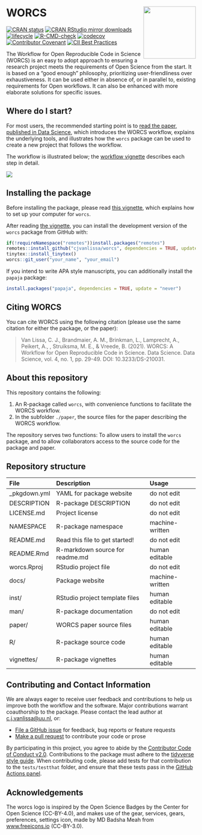 
# WORCS <a href='https://osf.io/zcvbs/'><img src='https://github.com/cjvanlissa/worcs/raw/master/docs/worcs_icon.png' align="right" height="139" /></a>

<!-- README.md is generated from README.Rmd. Please edit that file -->

[![CRAN
status](https://www.r-pkg.org/badges/version/worcs)](https://cran.r-project.org/package=worcs)
[![CRAN RStudio mirror
downloads](https://cranlogs.r-pkg.org/badges/grand-total/worcs?color=blue)](https://r-pkg.org/pkg/worcs)
[![lifecycle](https://img.shields.io/badge/lifecycle-maturing-blue.svg)](https://www.tidyverse.org/lifecycle/#maturing)
[![R-CMD-check](https://github.com/cjvanlissa/worcs/workflows/R-CMD-check/badge.svg)](https://github.com/cjvanlissa/worcs/actions)
[![codecov](https://codecov.io/gh/cjvanlissa/worcs/branch/master/graph/badge.svg?token=7S9XKDRT4M)](https://codecov.io/gh/cjvanlissa/worcs)
[![Contributor
Covenant](https://img.shields.io/badge/Contributor%20Covenant-v2.0%20adopted-ff69b4.svg)](code_of_conduct.md)
[![CII Best
Practices](https://bestpractices.coreinfrastructure.org/projects/3969/badge)](https://bestpractices.coreinfrastructure.org/projects/3969)
<!--[![DOI](http://joss.theoj.org/papers/10.21105/joss.00978/status.svg)](https://doi.org/10.21105/joss.00978)-->

The Workflow for Open Reproducible Code in Science (WORCS) is an easy to
adopt approach to ensuring a research project meets the requirements of
Open Science from the start. It is based on a “good enough” philosophy,
prioritizing user-friendliness over exhaustiveness. It can be used
either in absence of, or in parallel to, existing requirements for Open
workflows. It can also be enhanced with more elaborate solutions for
specific issues.

## Where do I start?

For most users, the recommended starting point is to [read the paper,
published in Data
Science](https://content.iospress.com/articles/data-science/ds210031),
which introduces the WORCS workflow, explains the underlying tools, and
illustrates how the `worcs` package can be used to create a new project
that follows the workflow.

The workflow is illustrated below; the [workflow
vignette](https://cjvanlissa.github.io/worcs/articles/workflow.html)
describes each step in detail.

![](https://github.com/cjvanlissa/worcs/raw/master/paper/workflow_graph/workflow.png)<!-- -->

## Installing the package

Before installing the package, please read [this
vignette](https://cjvanlissa.github.io/worcs/articles/setup.html), which
explains how to set up your computer for `worcs`.

After reading [the
vignette](https://cjvanlissa.github.io/worcs/articles/setup.html), you
can install the development version of the `worcs` package from GitHub
with:

``` r
if(!requireNamespace("remotes"))install.packages("remotes")
remotes::install_github("cjvanlissa/worcs", dependencies = TRUE, update = "never")
tinytex::install_tinytex()
worcs::git_user("your_name", "your_email")
```

If you intend to write APA style manuscripts, you can additionally
install the `papaja` package:

``` r
install.packages("papaja", dependencies = TRUE, update = "never")
```

## Citing WORCS

You can cite WORCS using the following citation (please use the same
citation for either the package, or the paper):

> Van Lissa, C. J., Brandmaier, A. M., Brinkman, L., Lamprecht, A.,
> Peikert, A., , Struiksma, M. E., & Vreede, B. (2021). WORCS: A
> Workflow for Open Reproducible Code in Science. Data Science. Data
> Science, vol. 4, no. 1, pp. 29-49. DOI: 10.3233/DS-210031.

## About this repository

This repository contains the following:

1.  An R-package called `worcs`, with convenience functions to
    facilitate the WORCS workflow.
2.  In the subfolder `./paper`, the source files for the paper
    describing the WORCS workflow.

The repository serves two functions: To allow users to install the
`worcs` package, and to allow collaborators access to the source code
for the package and paper.

## Repository structure

| File          | Description                     | Usage           |
|:--------------|:--------------------------------|:----------------|
| \_pkgdown.yml | YAML for package website        | do not edit     |
| DESCRIPTION   | R-package DESCRIPTION           | do not edit     |
| LICENSE.md    | Project license                 | do not edit     |
| NAMESPACE     | R-package namespace             | machine-written |
| README.md     | Read this file to get started!  | do not edit     |
| README.Rmd    | R-markdown source for readme.md | human editable  |
| worcs.Rproj   | RStudio project file            | do not edit     |
| docs/         | Package website                 | machine-written |
| inst/         | RStudio project template files  | human editable  |
| man/          | R-package documentation         | do not edit     |
| paper/        | WORCS paper source files        | human editable  |
| R/            | R-package source code           | human editable  |
| vignettes/    | R-package vignettes             | human editable  |

<!-- ## Adoption of WORCS by users -->
<!-- As of 2022-06-23, these are indicators of the adoption of `worcs` by users: -->
<!-- 1. The preprint has been downloaded 1372 times, since being published on 31-05-2020 -->
<!-- 1. The paper in [Data Science](https://content.iospress.com/articles/data-science/ds210031) has been cited 13 times -->
<!-- 1. The `worcs` R-package has been downloaded r dl times from CRAN, since being published on 18-05-2020 -->
<!-- 1. The GitHub project has been forked r worcs_repo$network_count times, watched r worcs_repo$subscribers_count` times, and starred r worcs_repo$watchers times -->
<!-- 1. The lead author has given invited lecturegs on WORCS at: r invited -->
<!-- 1. WORCS is currently used in the following public itHub repositories (sorted by user): r tmp -->

## Contributing and Contact Information

We are always eager to receive user feedback and contributions to help
us improve both the workflow and the software. Major contributions
warrant coauthorship to the package. Please contact the lead author at
<c.j.vanlissa@uu.nl>, or:

-   [File a GitHub issue](https://github.com/cjvanlissa/worcs) for
    feedback, bug reports or feature requests
-   [Make a pull request](https://github.com/cjvanlissa/worcs/pulls) to
    contribute your code or prose

By participating in this project, you agree to abide by the [Contributor
Code of Conduct v2.0](https://www.contributor-covenant.org/).
Contributions to the package must adhere to the [tidyverse style
guide](https://style.tidyverse.org/). When contributing code, please add
tests for that contribution to the `tests/testthat` folder, and ensure
that these tests pass in the [GitHub Actions
panel](https://github.com/cjvanlissa/worcs/actions/workflows/R-CMD-check).

## Acknowledgements

The worcs logo is inspired by the Open Science Badges by the Center for
Open Science (CC-BY-4.0), and makes use of the gear, services, gears,
preferences, settings icon, made by MD Badsha Meah from www.freeicons.io
(CC-BY-3.0).
